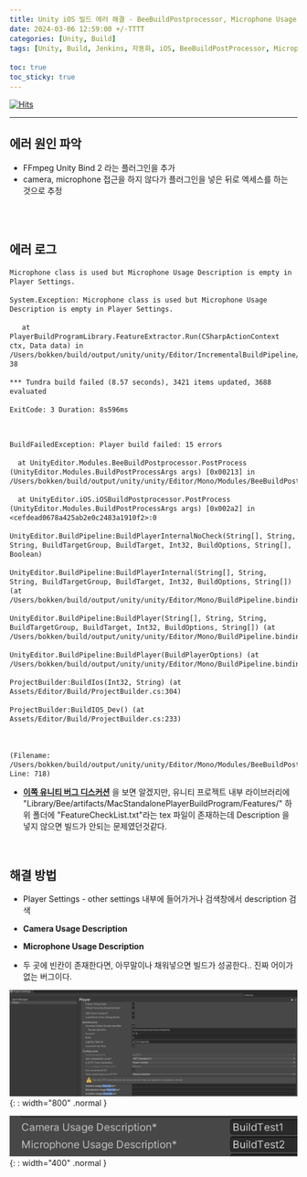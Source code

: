 ```yaml
---
title: Unity iOS 빌드 에러 해결 - BeeBuildPostprocessor, Microphone Usage Description is empty, Build failing with "command failed to write the following output file"
date: 2024-03-06 12:59:00 +/-TTTT
categories: [Unity, Build]
tags: [Unity, Build, Jenkins, 자동화, iOS, BeeBuildPostProcessor, Microphone Usage Description]     # TAG names should always be lowercase

toc: true
toc_sticky: true
---
```


[![Hits](https://hits.seeyoufarm.com/api/count/incr/badge.svg?url=https%3A%2F%2Fepheria.github.io&count_bg=%2379C83D&title_bg=%23555555&icon=&icon_color=%23E7E7E7&title=views&edge_flat=false)](https://hits.seeyoufarm.com)

---

## 에러 원인 파악

- FFmpeg Unity Bind 2 라는 플러그인을 추가
- camera, microphone 접근을 하지 않다가 플러그인을 넣은 뒤로 엑세스를 하는 것으로 추정

<br>
<br>

## 에러 로그

```
Microphone class is used but Microphone Usage Description is empty in Player Settings.

System.Exception: Microphone class is used but Microphone Usage Description is empty in Player Settings.

   at PlayerBuildProgramLibrary.FeatureExtractor.Run(CSharpActionContext ctx, Data data) in /Users/bokken/build/output/unity/unity/Editor/IncrementalBuildPipeline/PlayerBuildProgramLibrary/FeatureExtractor.cs:line 38

*** Tundra build failed (8.57 seconds), 3421 items updated, 3688 evaluated

ExitCode: 3 Duration: 8s596ms
```

<br>

```
BuildFailedException: Player build failed: 15 errors

  at UnityEditor.Modules.BeeBuildPostprocessor.PostProcess (UnityEditor.Modules.BuildPostProcessArgs args) [0x00213] in /Users/bokken/build/output/unity/unity/Editor/Mono/Modules/BeeBuildPostprocessor.cs:718

  at UnityEditor.iOS.iOSBuildPostprocessor.PostProcess (UnityEditor.Modules.BuildPostProcessArgs args) [0x002a2] in <cefdead0678a425ab2e0c2483a1910f2>:0

UnityEditor.BuildPipeline:BuildPlayerInternalNoCheck(String[], String, String, BuildTargetGroup, BuildTarget, Int32, BuildOptions, String[], Boolean)

UnityEditor.BuildPipeline:BuildPlayerInternal(String[], String, String, BuildTargetGroup, BuildTarget, Int32, BuildOptions, String[]) (at /Users/bokken/build/output/unity/unity/Editor/Mono/BuildPipeline.bindings.cs:507)

UnityEditor.BuildPipeline:BuildPlayer(String[], String, String, BuildTargetGroup, BuildTarget, Int32, BuildOptions, String[]) (at /Users/bokken/build/output/unity/unity/Editor/Mono/BuildPipeline.bindings.cs:372)

UnityEditor.BuildPipeline:BuildPlayer(BuildPlayerOptions) (at /Users/bokken/build/output/unity/unity/Editor/Mono/BuildPipeline.bindings.cs:336)

ProjectBuilder:BuildIos(Int32, String) (at Assets/Editor/Build/ProjectBuilder.cs:304)

ProjectBuilder:BuildIOS_Dev() (at Assets/Editor/Build/ProjectBuilder.cs:233)



(Filename: /Users/bokken/build/output/unity/unity/Editor/Mono/Modules/BeeBuildPostprocessor.cs Line: 718)
```

- **[이쪽 유니티 버그 디스커션](https://forum.unity.com/threads/build-failing-with-command-failed-to-write-the-following-output-file.1238776/)** 을 보면 알겠지만, 유니티 프로젝트 내부 라이브러리에 "Library/Bee/artifacts/MacStandalonePlayerBuildProgram/Features/" 하위 폴더에 "FeatureCheckList.txt"라는 tex 파일이 존재하는데 Description 을 넣지 않으면 빌드가 안되는 문제였던것같다.

<br>

## 해결 방법

- Player Settings - other settings 내부에 들어가거나 검색창에서 description 검색

- **Camera Usage Description**
- **Microphone Usage Description**

- 두 곳에 빈칸이 존재한다면, 아무말이나 채워넣으면 빌드가 성공한다.. 진짜 어이가 없는 버그이다.

![Desktop View](/assets/img/post/unity/iosbuild_002.png){: : width="800" .normal }

![Desktop View](/assets/img/post/unity/iosbuild_001.png){: : width="400" .normal }
